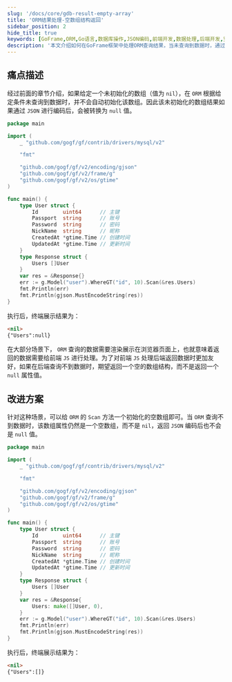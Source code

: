 ```yaml
---
slug: '/docs/core/gdb-result-empty-array'
title: 'ORM结果处理-空数组结构返回'
sidebar_position: 2
hide_title: true
keywords: [GoFrame,ORM,Go语言,数据库操作,JSON编码,前端开发,数据处理,后端开发,空数组,GoFrame框架]
description: '本文介绍如何在GoFrame框架中处理ORM查询结果，当未查询到数据时，通过初始化空数组避免返回null值，从而增强与前端的友好交互。这种改进可以在数据需要展示于网页时，确保返回格式的预测性与稳定性。'
---
```


## 痛点描述

经过前面的章节介绍，如果给定一个未初始化的数组（值为 `nil`），在 `ORM` 根据给定条件未查询到数据时，并不会自动初始化该数组。因此该未初始化的数组结果如果通过 `JSON` 进行编码后，会被转换为 `null` 值。

```go
package main

import (
    _ "github.com/gogf/gf/contrib/drivers/mysql/v2"

    "fmt"

    "github.com/gogf/gf/v2/encoding/gjson"
    "github.com/gogf/gf/v2/frame/g"
    "github.com/gogf/gf/v2/os/gtime"
)

func main() {
    type User struct {
        Id        uint64      // 主键
        Passport  string      // 账号
        Password  string      // 密码
        NickName  string      // 昵称
        CreatedAt *gtime.Time // 创建时间
        UpdatedAt *gtime.Time // 更新时间
    }
    type Response struct {
        Users []User
    }
    var res = &Response{}
    err := g.Model("user").WhereGT("id", 10).Scan(&res.Users)
    fmt.Println(err)
    fmt.Println(gjson.MustEncodeString(res))
}
```

执行后，终端展示结果为：

```html
<nil>
{"Users":null}
```

在大部分场景下， `ORM` 查询的数据需要渲染展示在浏览器页面上，也就意味着返回的数据需要给前端 `JS` 进行处理。为了对前端 `JS` 处理后端返回数据时更加友好，如果在后端查询不到数据时，期望返回一个空的数组结构，而不是返回一个 `null` 属性值。

## 改进方案

针对这种场景，可以给 `ORM` 的 `Scan` 方法一个初始化的空数组即可。当 `ORM` 查询不到数据时，该数组属性仍然是一个空数组，而不是 `nil`，返回 `JSON` 编码后也不会是 `null` 值。

```go
package main

import (
    _ "github.com/gogf/gf/contrib/drivers/mysql/v2"

    "fmt"

    "github.com/gogf/gf/v2/encoding/gjson"
    "github.com/gogf/gf/v2/frame/g"
    "github.com/gogf/gf/v2/os/gtime"
)

func main() {
    type User struct {
        Id        uint64      // 主键
        Passport  string      // 账号
        Password  string      // 密码
        NickName  string      // 昵称
        CreatedAt *gtime.Time // 创建时间
        UpdatedAt *gtime.Time // 更新时间
    }
    type Response struct {
        Users []User
    }
    var res = &Response{
        Users: make([]User, 0),
    }
    err := g.Model("user").WhereGT("id", 10).Scan(&res.Users)
    fmt.Println(err)
    fmt.Println(gjson.MustEncodeString(res))
}
```

执行后，终端展示结果为：

```html
<nil>
{"Users":[]}
```